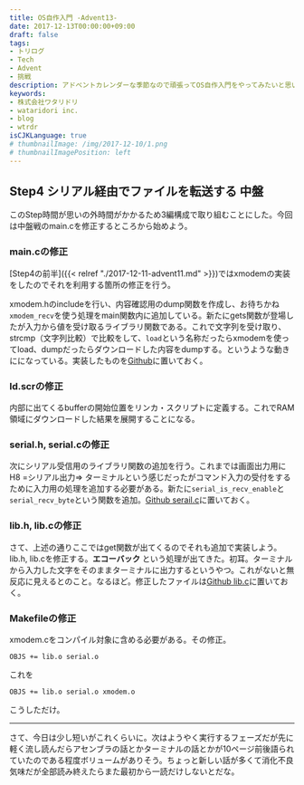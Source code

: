 ```yaml
---
title: OS自作入門 -Advent13-
date: 2017-12-13T00:00:00+09:00
draft: false
tags:
- トリログ
- Tech
- Advent
- 挑戦
description: アドベントカレンダーな季節なので頑張ってOS自作入門をやってみたいと思います。今回は4step目の中盤です！ファイル転送についてやっていきます。
keywords:
- 株式会社ワタリドリ
- wataridori inc.
- blog
- wtrdr
isCJKLanguage: true
# thumbnailImage: /img/2017-12-10/1.png
# thumbnailImagePosition: left
---
```


## Step4 シリアル経由でファイルを転送する 中盤

このStep時間が思いの外時間がかかるため3編構成で取り組むことにした。今回は中盤戦のmain.cを修正するところから始めよう。

### main.cの修正

[Step4の前半]({{< relref "./2017-12-11-advent11.md" >}})ではxmodemの実装をしたのでそれを利用する箇所の修正を行う。

xmodem.hのincludeを行い、内容確認用のdump関数を作成し、お待ちかね`xmodem_recv`を使う処理をmain関数内に追加している。新たにgets関数が登場したが入力から値を受け取るライブラリ関数である。これで文字列を受け取り、strcmp（文字列比較）で比較をして、`load`という名称だったらxmodemを使ってload、dumpだったらダウンロードした内容をdumpする。というような動きにになっている。実装したものを[Github](https://github.com/wtrdr/os-advent2017/blob/master/04/bootload/main.c)に置いておく。

### ld.scrの修正

内部に出てくるbufferの開始位置をリンカ・スクリプトに定義する。これでRAM領域にダウンロードした結果を展開することになる。

### serial.h, serial.cの修正

次にシリアル受信用のライブラリ関数の追加を行う。これまでは画面出力用にH8 =シリアル出力=> ターミナルという感じだったがコマンド入力の受付をするために入力用の処理を追加する必要がある。新たに`serial_is_recv_enable`と`serial_recv_byte`という関数を追加。[Github serail.c](https://github.com/wtrdr/os-advent2017/blob/master/04/bootload/serial.c)に置いておく。

### lib.h, lib.cの修正

さて、上述の通りここではget関数が出てくるのでそれも追加で実装しよう。lib.h, lib.cを修正する。**エコーバック** という処理が出てきた。初耳。ターミナルから入力した文字をそのままターミナルに出力するというやつ。これがないと無反応に見えるとのこと。なるほど。修正したファイルは[Github lib.c](https://github.com/wtrdr/os-advent2017/blob/master/04/bootload/lib.c)に置いておく。

### Makefileの修正

xmodem.cをコンパイル対象に含める必要がある。その修正。

```
OBJS += lib.o serial.o
```
これを
```
OBJS += lib.o serial.o xmodem.o
```
こうしただけ。

-------------------------------------

さて、今日は少し短いがこれくらいに。次はようやく実行するフェーズだが先に軽く流し読んだらアセンブラの話とかターミナルの話とかが10ページ前後語られていたのである程度ボリュームがありそう。ちょっと新しい話が多くて消化不良気味だが全部読み終えたらまた最初から一読だけしないとだな。

